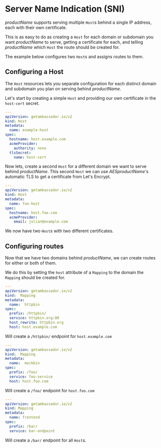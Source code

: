 # Server Name Indication (SNI)

$productName$ supports serving multiple `Host`s behind a single IP address, each
with their own certificate.

This is as easy to do as creating a `Host` for each domain or subdomain you
want $productName$ to serve, getting a certificate for each, and telling
$productName$ which `Host` the route should be created for.

The example below configures two `Host`s and assigns routes to them.

## Configuring a Host

The `Host` resources lets you separate configuration for each distinct domain
and subdomain you plan on serving behind $productName$.

Let's start by creating a simple `Host` and providing our own certificate in
the `host-cert` secret.

```yaml
---
apiVersion: getambassador.io/v2
kind: Host
metadata:
  name: example-host
spec:
  hostname: host.example.com
  acmeProvider:
    authority: none
  tlsSecret:
    name: host-cert
```

Now lets, create a second `Host` for a different domain we want to serve behind
$productName$. This second `Host` we can use $AESproductName$'s automatic TLS
to get a certificate from Let's Encrypt.

```yaml
---
apiVersion: getambassador.io/v2
kind: Host
metadata:
  name: foo-host
spec:
  hostname: host.foo.com
  acmeProvider:
    email: julian@example.com
```

We now have two `Host`s with two different certificates.

## Configuring routes

Now that we have two domains behind $productName$, we can create routes for either
or both of them.

We do this by setting the `host` attribute of a `Mapping` to the domain the
`Mapping` should be created for.

```yaml
---
apiVersion: getambassador.io/v2
kind:  Mapping
metadata:
  name:  httpbin
spec:
  prefix: /httpbin/
  service: httpbin.org:80
  host_rewrite: httpbin.org
  host: host.example.com
```
Will create a `/httpbin/` endpoint for `host.example.com`
```yaml
---
apiVersion: getambassador.io/v2
kind:  Mapping
metadata:
  name:  mockbin
spec:
  prefix: /foo/
  service: foo-service
  host: host.foo.com
```
Will create a `/foo/` endpoint for `host.foo.com`

```yaml
---
apiVersion: getambassador.io/v2
kind: Mapping
metadata:
  name: frontend
spec:
  prefix: /bar/
  service: bar-endpoint
```
Will create a `/bar/` endpoint for all `Host`s.
